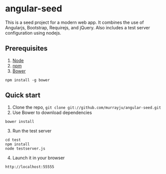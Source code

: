 # angular-seed
This is a seed project for a modern web app. It combines the use of Angularjs, Bootstrap, Requirejs, and jQuery. Also includes a test server configuration using nodejs.

## Prerequisites

1. [Node](http://nodejs.org/)
2. [npm](http://npmjs.org/)
3. [Bower](http://bower.io)
```
npm install -g bower
```

## Quick start

1. Clone the repo, `git clone git://github.com/murrayju/angular-seed.git`
2. Use Bower to download dependencies
```
bower install
```
3. Run the test server
```
cd test
npm install
node testserver.js
```
4. Launch it in your browser
```
http://localhost:55555
```